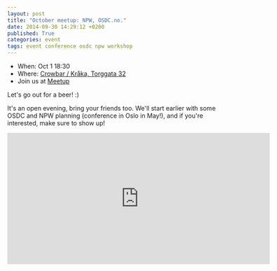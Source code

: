 ```yaml
---
layout: post
title: "October meetup: NPW, OSDC.no."
date: 2014-09-30 14:29:12 +0200
published: True
categories: event
tags: event conference osdc npw workshop
---
```


* When: Oct 1 18:30
* Where: [Crowbar / Kråka, Torggata 32](https://maps.google.com/maps?f=q&hl=en&q=Torggata+32%2C+Oslo%2C+no)
* Join us at [Meetup](https://www.meetup.com/Oslo-pm/events/210454212/)

Let&#39;s go out for a beer! :)

It&#39;s an open evening, bring your friends too. We&#39;ll start earlier with some OSDC and NPW planning (conference in Oslo in May!), and if you&#39;re interested, make sure to show up!

<iframe class="google-maps" src="https://www.google.com/maps/embed/v1/place?q=q=Torggata+32%2C+Oslo%2C+no&key=AIzaSyASIjsQVcDWLnkdszZ-yw13Qcs-iFk8Q4Y" width="600" height="300" frameborder="0" allowfullscreen></iframe>
